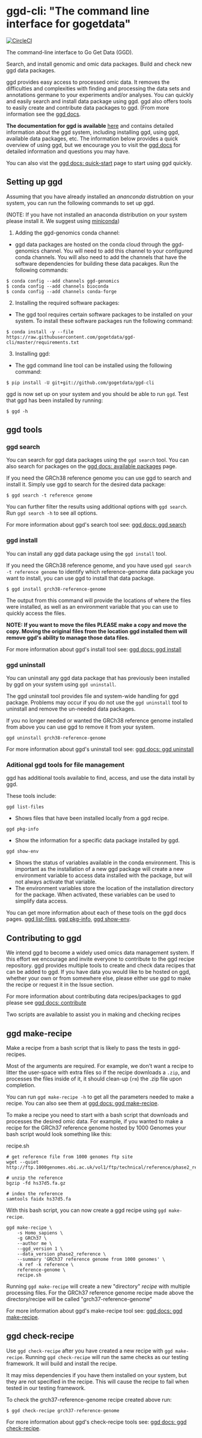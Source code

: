 ggd-cli: "The command line interface for gogetdata"
===================================================

[![CircleCI](https://circleci.com/gh/gogetdata/ggd-cli/tree/master.svg?style=shield)](https://circleci.com/gh/gogetdata/ggd-cli/tree/master)

The command-line interface to Go Get Data (GGD). 

Search, and install genomic and omic data packages. Build and check new ggd data packages. 

ggd provides easy access to processed omic data. It removes the difficulties and complexities with finding and processing the data sets and annotations germane to your experiments and/or analyses. You can quickly and easily search and install data package using ggd. ggd also offers tools to easily create and contribute data packages to ggd. (From more information see the [ggd docs](https://gogetdata.github.io/index.html#).

**The documentation for ggd is available** [here](https://gogetdata.github.io/index.html#) and contains detailed information about the ggd system, including installing ggd, using ggd, available data packages, etc. The information below provides a quick overview of using ggd, but we encourage you to visit the [ggd docs](https://gogetdata.github.io/index.html#) for detailed information and questions you may have.

You can also vist the [ggd docs: quick-start](https://gogetdata.github.io/quick-start.html) page to start using ggd quickly. 

## Setting up ggd

Assuming that you have already installed an *ananconda* distrubtion on your system, you can run the following commands to set up ggd. 

(NOTE: If you have not installed an anaconda distribution on your system please install it. We suggest using [miniconda](https://conda.io/en/latest/miniconda.html)) 

1) Adding the ggd-genomics conda channel:
- ggd data packages are hosted on the conda cloud through the ggd-genomics channel. You will need to add this channel to your configured conda channels. You will also need to add the channels that have the software dependencies for building these data pacakges. Run the following commands:

```
$ conda config --add channels ggd-genomics
$ conda config --add channels bioconda
$ conda config --add channels conda-forge
```

2) Installing the required software packages:
- The ggd tool requires certain software packages to be installed on your system. To install these software packages run the following command:

```
$ conda install -y --file https://raw.githubusercontent.com/gogetdata/ggd-cli/master/requirements.txt
```


3) Installing ggd:
- The ggd command line tool can be installed using the following command: 

```
$ pip install -U git+git://github.com/gogetdata/ggd-cli
```

ggd is now set up on your system and you should be able to run `ggd`. Test that ggd has been installed by running:

```
$ ggd -h
```


## ggd tools

### ggd search 

You can search for ggd data packages using the `ggd search` tool. You can also search for packages on the 
[ggd docs: available packages](https://gogetdata.github.io/recipes.html) page. 

If you need the GRCh38 reference genome you can use ggd to search and install it. Simply use ggd to search for 
the desired data package:

```
$ ggd search -t reference genome
```

You can further filter the results using additional options with `ggd search`. Run `ggd search -h` to see all options.

For more information about ggd's search tool see: [ggd docs: ggd search](https://gogetdata.github.io/ggd-search.html)


### ggd install

You can install any ggd data package using the `ggd install` tool. 

If you need the GRCh38 reference genome, and you have used `ggd search -t reference genome` to identify which reference-genome data package you want to install, you can use ggd to install that data package.

```
$ ggd install grch38-reference-genome
```

The output from this command will provide the locations of where the files were installed, as well as an environment variable that you can use to quickly access the files.

**NOTE: If you want to move the files PLEASE make a copy and move the copy. Moving the original files from the location ggd installed them will remove ggd's ability to manage those data files.**

For more information about ggd's install tool see: [ggd docs: ggd install](https://gogetdata.github.io/ggd-install.html)


### ggd uninstall

You can uninstall any ggd data package that has previously been installed by ggd on your system using `ggd uninstall`. 

The ggd uninstall tool provides file and system-wide handling for ggd package. Problems may occur if you do not use the `ggd uninstall` tool to uninstall and remove the un-needed data packages.

If you no longer needed or wanted the GRCh38 reference genome installed from above you can use ggd to remove it from your system. 

```
ggd uninstall grch38-reference-genome

```

For more information about ggd's uninstall tool see: [ggd docs: ggd uninstall](https://gogetdata.github.io/uninstall.html)


### Aditional ggd tools for file management 

ggd has additional tools available to find, access, and use the data install by ggd. 

These tools include:

`ggd list-files`
- Shows files that have been installed locally from a ggd recipe.

`ggd pkg-info`
- Show the information for a specific data package installed by ggd. 

`ggd show-env`
- Shows the status of variables available in the conda environment. This is important as the installation of a new ggd package will create a new environment variable to access data installed with the package, but will not always activate that variable.
- The environment variables store the location of the installation directory for the package. When activated, these variables can be used to simplify data access.

You can get more information about each of these tools on the ggd docs pages. 
[ggd list-files](https://gogetdata.github.io/list-file.html), [ggd pkg-info](https://gogetdata.github.io/pkg-info.html), 
[ggd show-env](https://gogetdata.github.io/show-env.html).


## Contributing to ggd 

We intend ggd to become a widely used omics data management system. If this effort we encourage and invite everyone to contribute to the ggd recipe repository. ggd provides multiple tools to create and check data recipes that can be added to ggd. If you have data you would like to be hosted on ggd, whether your own or from somewhere else, please either use ggd  to make the recipe or request it in the Issue section. 

For more information about contributing data recipes/packages to ggd please see [ggd docs: contribute](https://gogetdata.github.io/contribute.html)

Two scripts are available to assist you in making and checking recipes 

## ggd make-recipe

Make a recipe from a bash script that is likely to pass the tests in ggd-recipes.

Most of the arguments are required. For example, we don't want a recipe to litter
the user-space with extra files so if the recipe downloads a `.zip`, and processes
the files inside of it, it should clean-up (`rm`) the .zip file upon completion.


You can run `ggd make-recipe -h` to get all the parameters needed to make a recipe. You can also see them
at [ggd docs: ggd make-recipe](https://gogetdata.github.io/make-recipe.html).

To make a recipe you need to start with a bash script that downloads and processes the desired omic data. For example, if you wanted to make a recipe for the GRCh37 reference genome hosted by 1000 Genomes your bash script would look something like this:

recipe.sh
```
# get reference file from 1000 genomes ftp site
wget --quiet http://ftp.1000genomes.ebi.ac.uk/vol1/ftp/technical/reference/phase2_reference_assembly_sequence/hs37d5.fa.gz

# unzip the reference
bgzip -fd hs37d5.fa.gz 

# index the reference
samtools faidx hs37d5.fa
```

With this bash script, you can now create a ggd recipe using `ggd make-recipe`.

```
ggd make-recipe \
    -s Homo_sapiens \
    -g GRCh37 \
    --author me \
    --ggd_version 1 \
    --data_version phase2_reference \
    --summary 'GRCh37 reference genome from 1000 genomes' \
    -k ref -k reference \
    reference-genome \
    recipe.sh
```

Running `ggd make-recipe` will create a new "directory" *recipe* with multiple processing files. For the GRCh37 reference genome recipe made above the directory/recipe will be called "grch37-reference-genome"

For more information about ggd's make-recipe tool see: [ggd docs: ggd make-recipe](https://gogetdata.github.io/make-recipe.html).

## ggd check-recipe

Use `ggd check-recipe` after you have created a new recipe with `ggd make-recipe`. Running `ggd check-recipe` will run the same checks as our testing framework. It will build and install the recipe.

It may miss dependencies if you have them installed on your system, but they are not specified in
the recipe. This will cause the recipe to fail when tested in our testing framework.

To check the grch37-reference-genome recipe created above run:

```
$ ggd check-recipe grch37-reference-genome
```

For more information about ggd's check-recipe tools see: [ggd docs: ggd check-recipe](https://gogetdata.github.io/check-recipe.html).
